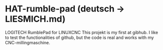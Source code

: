 # HAT-rumble-pad (deutsch -> LIESMICH.md)
LOGITECH RumblePad for LINUXCNC
This projekt is my first at gibhub. I like to test the functionalities of github, but the code is real and works with my CNC-millingmaschine.
